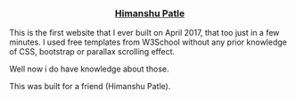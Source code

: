 <h3 align="center">
  <a href="https://udaylunawat.github.io/dracarys3.github.io/">Himanshu Patle</a>
</h3>

This is the first website that I ever built on April 2017, that too just in a few minutes.
I used free templates from W3School without any prior knowledge of CSS, bootstrap or parallax scrolling effect.

Well now i do have knowledge about those.

This was built for a friend (Himanshu Patle).
